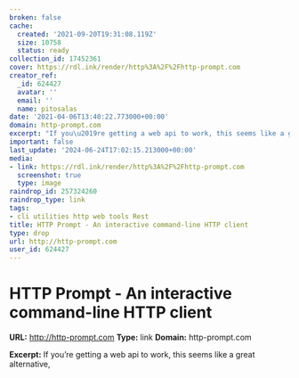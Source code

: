 ```yaml
---
broken: false
cache:
  created: '2021-09-20T19:31:08.119Z'
  size: 10758
  status: ready
collection_id: 17452361
cover: https://rdl.ink/render/http%3A%2F%2Fhttp-prompt.com
creator_ref:
  _id: 624427
  avatar: ''
  email: ''
  name: pitosalas
date: '2021-04-06T13:40:22.773000+00:00'
domain: http-prompt.com
excerpt: "If you\u2019re getting a web api to work, this seems like a great alternative,"
important: false
last_update: '2024-06-24T17:02:15.213000+00:00'
media:
- link: https://rdl.ink/render/http%3A%2F%2Fhttp-prompt.com
  screenshot: true
  type: image
raindrop_id: 257324260
raindrop_type: link
tags:
- cli utilities http web tools Rest
title: HTTP Prompt - An interactive command-line HTTP client
type: drop
url: http://http-prompt.com
user_id: 624427
---
```


# HTTP Prompt - An interactive command-line HTTP client

**URL:** http://http-prompt.com
**Type:** link
**Domain:** http-prompt.com

**Excerpt:** If you’re getting a web api to work, this seems like a great alternative,
